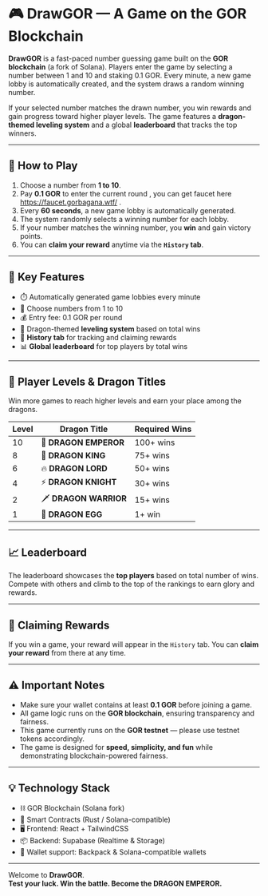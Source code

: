 # 🎮 DrawGOR — A Game on the GOR Blockchain

**DrawGOR** is a fast-paced number guessing game built on the **GOR blockchain** (a fork of Solana). Players enter the game by selecting a number between 1 and 10 and staking 0.1 GOR. Every minute, a new game lobby is automatically created, and the system draws a random winning number.

If your selected number matches the drawn number, you win rewards and gain progress toward higher player levels. The game features a **dragon-themed leveling system** and a global **leaderboard** that tracks the top winners.

---

## 🚀 How to Play

1. Choose a number from **1 to 10**.
2. Pay **0.1 GOR** to enter the current round , you can get faucet here https://faucet.gorbagana.wtf/ .
3. Every **60 seconds**, a new game lobby is automatically generated.
4. The system randomly selects a winning number for each lobby.
5. If your number matches the winning number, you **win** and gain victory points.
6. You can **claim your reward** anytime via the **`History` tab**.

---

## 🧩 Key Features

- ⏱️ Automatically generated game lobbies every minute
- 🔢 Choose numbers from 1 to 10
- 💰 Entry fee: 0.1 GOR per round
- 🐉 Dragon-themed **leveling system** based on total wins
- 📜 **History tab** for tracking and claiming rewards
- 📊 **Global leaderboard** for top players by total wins

---

## 🐉 Player Levels & Dragon Titles

Win more games to reach higher levels and earn your place among the dragons.

| Level | Dragon Title           | Required Wins    |
|-------|-------------------------|------------------|
| 10    | 🐉 **DRAGON EMPEROR**     | 100+ wins         |
| 8     | 👑 **DRAGON KING**        | 75+ wins          |
| 6     | 🔥 **DRAGON LORD**        | 50+ wins          |
| 4     | ⚡ **DRAGON KNIGHT**      | 30+ wins          |
| 2     | 🗡️ **DRAGON WARRIOR**     | 15+ wins          |
| 1     | 🥚 **DRAGON EGG**         | 1+ win            |

---

## 📈 Leaderboard

The leaderboard showcases the **top players** based on total number of wins. Compete with others and climb to the top of the rankings to earn glory and rewards.

---

## 🏅 Claiming Rewards

If you win a game, your reward will appear in the `History` tab. You can **claim your reward** from there at any time.

---

## ⚠️ Important Notes

- Make sure your wallet contains at least **0.1 GOR** before joining a game.
- All game logic runs on the **GOR blockchain**, ensuring transparency and fairness.
- This game currently runs on the **GOR testnet** — please use testnet tokens accordingly.
- The game is designed for **speed, simplicity, and fun** while demonstrating blockchain-powered fairness.

---

## 💡 Technology Stack

- ⛓️ GOR Blockchain (Solana fork)
- 🧠 Smart Contracts (Rust / Solana-compatible)
- 🖥️ Frontend: React + TailwindCSS
- 📦 Backend: Supabase (Realtime & Storage)
- 👜 Wallet support: Backpack & Solana-compatible wallets

---

Welcome to **DrawGOR**.  
**Test your luck. Win the battle. Become the DRAGON EMPEROR.**
